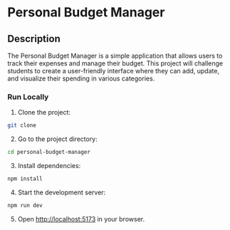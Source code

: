 # Personal Budget Manager

## Description

The Personal Budget Manager is a simple application that allows users to track their expenses and manage their budget. This project will challenge students to create a user-friendly interface where they can add, update, and visualize their spending in various categories.

### Run Locally

1. Clone the project:

```bash
git clone
```

2. Go to the project directory:

```bash
cd personal-budget-manager
```

3. Install dependencies:

```bash
npm install
```

4. Start the development server:

```bash
npm run dev
```

5.  Open [http://localhost:5173](http://localhost:5173) in your browser.
